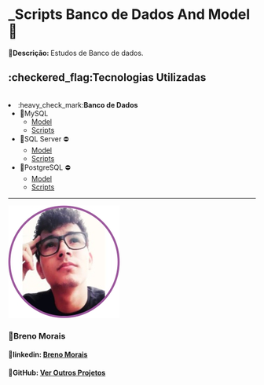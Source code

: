  # _Scripts Banco de  Dados And Model 📁
<b>📄Descrição: </b>Estudos de Banco de dados.

<h2>:checkered_flag:Tecnologias Utilizadas</h2>
<br>

 
   <li>:heavy_check_mark:<b>Banco de Dados</b>
     <ul>
       <li>💾MySQL
          <ul>
             <li>
              <a href="https://github.com/BREN0-MORAIS/_Scripts-BD-e-Models/tree/main/Modelagem" >Model</a>
             </li>
             <li>
               <a href="https://github.com/BREN0-MORAIS/_Scripts-BD-e-Models/tree/main/MySql">Scripts</a>
             </li>
          </ul>
      </li>
       <li>💾SQL Server ⛔
          <ul>
             <li>
              <a href="https://github.com/BREN0-MORAIS/_Scripts-BD-e-Models/tree/main/Modelagem " >Model</a>
             </li>
             <li>
               <a href="">Scripts</a>
             </li>
          </ul>
      </li>
       <li>💾PostgreSQL ⛔
              <ul>
             <li>
              <a href=" https://github.com/BREN0-MORAIS/_Scripts-BD-e-Models/tree/main/Modelagem" >Model</a>
             </li>
             <li>
               <a href="">Scripts</a>
             </li>
          </ul>
      </li>
     </ul>
  </li>
  
  
</ul>
<hr>
<img src="https://github.com/BREN0-MORAIS/CRUD_COVID_CONSULTAS/blob/main/FTBrenoMorais.jpg">
<h3>🧑Breno Morais</h3>
<h4>🔗linkedin: <a href="https://www.linkedin.com/in/breno-morais-79b328167/">Breno Morais<a/></h4> 
 <h4>🔗GitHub: <a href="https://github.com/BREN0-MORAIS/">Ver Outros Projetos<a/></h4> 



